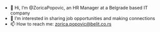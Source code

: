 - 👋 Hi, I’m @ZoricaPopovic, an HR Manager at a Belgrade based IT company
- 👀 I’m interested in sharing job opportunities and making connections 
- 📫 How to reach me: zorica.popovic@belit.co.rs

<!---
ZoricaPopovic/ZoricaPopovic is a ✨ special ✨ repository because its `README.md` (this file) appears on your GitHub profile.
You can click the Preview link to take a look at your changes.
--->
